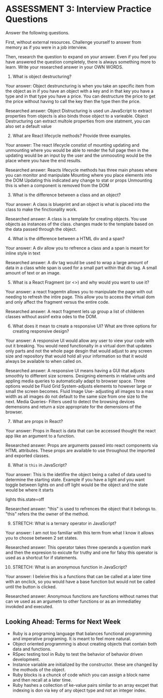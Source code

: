 # ASSESSMENT 3: Interview Practice Questions

Answer the following questions.

First, without external resources. Challenge yourself to answer from memory as if you were in a job interview.

Then, research the question to expand on your answer. Even if you feel you have answered the question completely, there is always something more to learn. Write your researched answer in your OWN WORDS.


1. What is object destructuring?

  Your answer: Object destruncturing is when you take an specific item from the object as in if you have an object with a key and in that key you have a type  and in that type you have a price.  You can destructure the price to get the price without having to call the key then the type then the price. 

  Researched answer: Object Distructuring is used un JavaScript to extract properties from objects is also binds those object to a varieable. Object Destructuring can extract multole properties from one statment, you can also set a default value



2. What are React lifecycle methods? Provide three examples.

  Your answer: The react lifecycle constist of mounting updating and unmounting  where you would be able to render the full page then in the updating would be an input by the user and the unmoouting would be the place where you have the end results. 

  Researched answer: Reacts lifecycle methods has three main phases where you can monitor and manipulate 
  Mounting where you place elements into the DOM
  Updating this indicated any change to stat or props
  Unmounting this is when a component is removed from the DOM 



3. What is the difference between a class and an object?

  Your answer: A class is blueprint and an object is what is placed into the class to make the finctionality work. 

  Researched answer: A class is a template for creating objects. You use objects as instances of the class. changes made to the template based on the data passed through the object. 



4. What is the difference between a HTML div and a span?

  Your answer: A div allow you to refrence a class and a span is meant for inline style in text

  Researched answer: A div tag would be used to wrap a large amount of data in a class while span is used for a small part within that div tag. A small amount of text or an image. 



5. What is a React Fragment (or <>) and why would you want to use it?

  Your answer: a react fragemtn allows you to manipulate the page with out needing to refresh the intire page. This allow you to access the virtual dom and only affect the fragment versus the entire code. 

  Researched answer: A react fragment lets up group a list of childeren classes without assinf extra odes to the DOM. 



6. What does it mean to create a responsive UI? What are three options for creating responsive design?

  Your answer: A responsive UI would allow any user to view your code with out it breaking. You would need functionalty in a virtual dom that updates only parts and not the whole page desgin that would adjust to any screen size and repository that would hold all your information so that it would always be available to when called on. 

  Researched answer: A responsive UI means having a GUI that adjusts smoothly to different size screens. Designing elements in relative units and appling media queries to automatically adapt to browser space. Three options would be Fluid Grid System-adjusts elements to however large or small the screen becomes. 
  Fluid Image Use- adjusting all images to a max width as all images do not default to the same size from one size to the next. 
  Media Queries- Filters used to detect the browsing devices demensions and return a size appropriate for the demensions of the browser.



7. What are props in React?

  Your answer: Props in React is data that can be accessed thought the react app like an argument to a function. 

  Researched answer: Props are arguments passed into react components via HTML attributes. These props are available to use throughout the imported and exported classes. 



8. What is `this` in JavaScript?

  Your answer: This is the idetifire the object being a called of data used to determine the starting state. Example if you have a light and you want toggle between lights on and off light would be the object and the state would be where it starts 

  lights
  this.state=off

  Researched answer: "this" is used to refrences the object that it belongs to. "this" refers the the owner of the method. 



9. STRETCH: What is a ternary operator in JavaScript?

  Your answer: I am not too familiar with this term from what I know it allows you to choose between 2 set states.

  Researched answer: This operator takes three operands a question mark and then the expresion to exicute for truthy and one for falsy this operator is used as a shortcut for if statements. 



10. STRETCH: What is an anonymous function in JavaScript?

  Your answer: I beleive this is a functions that can be called at a later time with an onclick, so you would have a base function but would not be called until the button is clicked. 

  Researched answer: Anonymous functions are functions without names that can ve used as an argumetn to other functions or as an immediatley invokded and executed. 



## Looking Ahead: Terms for Next Week
- Ruby is a programing language that balances functional programming and imperative programing. It is meant to feel more natural. 
- Object oriented programming is about creating objects that contain both data and functions. 
- RSpec testing tool in Ruby to test the behavior of behavior driven development. 
- Instance variable are initialized by the constructor. these are changed by the mothods of the object. 
- Ruby blocks is a chunck of code which you can assign a block name and then recall at a later time. 
- Ruby hashes a collection of ke-value pairs similar to an array excpet that indexing is don via key of any object type and not an integer index. 
